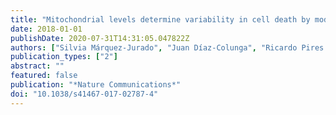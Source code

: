 ```yaml
---
title: "Mitochondrial levels determine variability in cell death by modulating apoptotic gene expression"
date: 2018-01-01
publishDate: 2020-07-31T14:31:05.047822Z
authors: ["Silvia Márquez-Jurado", "Juan Díaz-Colunga", "Ricardo Pires das Neves", "Antonio Martinez-Lorente", "Fernando Almazán", "Raúl Guantes", "Francisco J. Iborra"]
publication_types: ["2"]
abstract: ""
featured: false
publication: "*Nature Communications*"
doi: "10.1038/s41467-017-02787-4"
---
```


